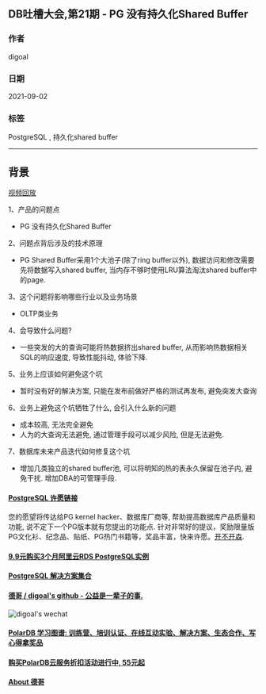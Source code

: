 ## DB吐槽大会,第21期 - PG 没有持久化Shared Buffer  
  
### 作者  
digoal  
  
### 日期  
2021-09-02  
  
### 标签  
PostgreSQL , 持久化shared buffer  
  
----  
  
## 背景  
[视频回放](https://www.bilibili.com/video/BV1Jq4y1T7AG/)  
  
1、产品的问题点  
- PG 没有持久化Shared Buffer  
  
2、问题点背后涉及的技术原理  
- PG Shared Buffer采用1个大池子(除了ring buffer以外), 数据访问和修改需要先将数据写入shared buffer, 当内存不够时使用LRU算法淘汰shared buffer中的page.   
  
3、这个问题将影响哪些行业以及业务场景  
- OLTP类业务  
  
4、会导致什么问题?  
- 一些突发的大的查询可能将热数据挤出shared buffer, 从而影响热数据相关SQL的响应速度, 导致性能抖动, 体验下降.    
  
5、业务上应该如何避免这个坑  
- 暂时没有好的解决方案, 只能在发布前做好严格的测试再发布, 避免突发大查询  
  
6、业务上避免这个坑牺牲了什么, 会引入什么新的问题  
- 成本较高, 无法完全避免  
- 人为的大查询无法避免, 通过管理手段可以减少风险, 但是无法避免.   
  
7、数据库未来产品迭代如何修复这个坑  
- 增加几类独立的shared buffer池, 可以将明知的热的表永久保留在池子内, 避免干扰. 增加DBA的可管理手段.     
    
  
#### [PostgreSQL 许愿链接](https://github.com/digoal/blog/issues/76 "269ac3d1c492e938c0191101c7238216")
您的愿望将传达给PG kernel hacker、数据库厂商等, 帮助提高数据库产品质量和功能, 说不定下一个PG版本就有您提出的功能点. 针对非常好的提议，奖励限量版PG文化衫、纪念品、贴纸、PG热门书籍等，奖品丰富，快来许愿。[开不开森](https://github.com/digoal/blog/issues/76 "269ac3d1c492e938c0191101c7238216").  
  
  
#### [9.9元购买3个月阿里云RDS PostgreSQL实例](https://www.aliyun.com/database/postgresqlactivity "57258f76c37864c6e6d23383d05714ea")
  
  
#### [PostgreSQL 解决方案集合](https://yq.aliyun.com/topic/118 "40cff096e9ed7122c512b35d8561d9c8")
  
  
#### [德哥 / digoal's github - 公益是一辈子的事.](https://github.com/digoal/blog/blob/master/README.md "22709685feb7cab07d30f30387f0a9ae")
  
  
![digoal's wechat](../pic/digoal_weixin.jpg "f7ad92eeba24523fd47a6e1a0e691b59")
  
  
#### [PolarDB 学习图谱: 训练营、培训认证、在线互动实验、解决方案、生态合作、写心得拿奖品](https://www.aliyun.com/database/openpolardb/activity "8642f60e04ed0c814bf9cb9677976bd4")
  
  
#### [购买PolarDB云服务折扣活动进行中, 55元起](https://www.aliyun.com/activity/new/polardb-yunparter?userCode=bsb3t4al "e0495c413bedacabb75ff1e880be465a")
  
  
#### [About 德哥](https://github.com/digoal/blog/blob/master/me/readme.md "a37735981e7704886ffd590565582dd0")
  
